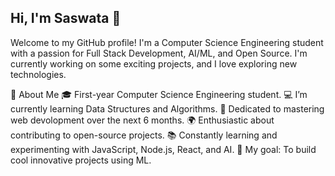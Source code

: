 ## Hi, I'm Saswata 👋

Welcome to my GitHub profile! I'm a Computer Science Engineering student with a passion for Full Stack Development, AI/ML, and Open Source. I'm currently working on some exciting projects, and I love exploring new technologies.

🌟 About Me
🎓 First-year Computer Science Engineering student.
💻 I’m currently learning Data Structures and Algorithms.
🌱 Dedicated to mastering web devolopment over the next 6 months.
🌍 Enthusiastic about contributing to open-source projects.
📚 Constantly learning and experimenting with JavaScript, Node.js, React, and AI.
🎯 My goal: To build cool innovative projects using ML.


